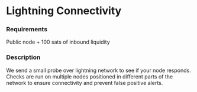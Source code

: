 # Lightning Connectivity

### Requirements

Public node + 100 sats of inbound liquidity

### Description

We send a small probe over lightning network to see if your node responds. Checks are run on multiple nodes positioned in different parts of the network to ensure connectivity and prevent false positive alerts.

